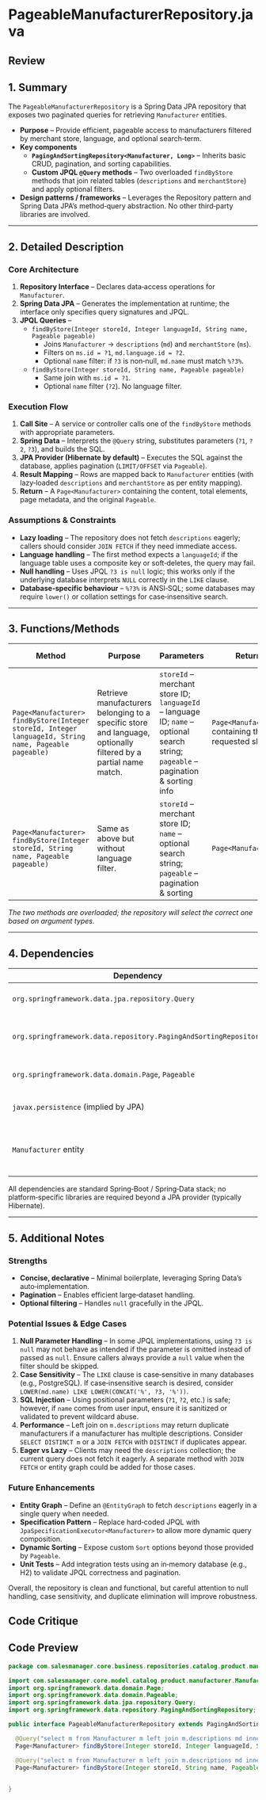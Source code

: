 # PageableManufacturerRepository.java

## Review

## 1. Summary  

The `PageableManufacturerRepository` is a Spring Data JPA repository that exposes two paginated queries for retrieving `Manufacturer` entities.  
* **Purpose** – Provide efficient, pageable access to manufacturers filtered by merchant store, language, and optional search‑term.  
* **Key components**  
  * **`PagingAndSortingRepository<Manufacturer, Long>`** – Inherits basic CRUD, pagination, and sorting capabilities.  
  * **Custom JPQL `@Query` methods** – Two overloaded `findByStore` methods that join related tables (`descriptions` and `merchantStore`) and apply optional filters.  
* **Design patterns / frameworks** – Leverages the Repository pattern and Spring Data JPA’s method‑query abstraction. No other third‑party libraries are involved.  

---

## 2. Detailed Description  

### Core Architecture  
1. **Repository Interface** – Declares data‑access operations for `Manufacturer`.  
2. **Spring Data JPA** – Generates the implementation at runtime; the interface only specifies query signatures and JPQL.  
3. **JPQL Queries** –  
   * `findByStore(Integer storeId, Integer languageId, String name, Pageable pageable)`  
     * Joins `Manufacturer` → `descriptions` (`md`) and `merchantStore` (`ms`).  
     * Filters on `ms.id = ?1`, `md.language.id = ?2`.  
     * Optional `name` filter: if `?3` is non‑null, `md.name` must match `%?3%`.  
   * `findByStore(Integer storeId, String name, Pageable pageable)`  
     * Same join with `ms.id = ?1`.  
     * Optional `name` filter (`?2`). No language filter.  

### Execution Flow  
1. **Call Site** – A service or controller calls one of the `findByStore` methods with appropriate parameters.  
2. **Spring Data** – Interprets the `@Query` string, substitutes parameters (`?1`, `?2`, `?3`), and builds the SQL.  
3. **JPA Provider (Hibernate by default)** – Executes the SQL against the database, applies pagination (`LIMIT/OFFSET` via `Pageable`).  
4. **Result Mapping** – Rows are mapped back to `Manufacturer` entities (with lazy‑loaded `descriptions` and `merchantStore` as per entity mapping).  
5. **Return** – A `Page<Manufacturer>` containing the content, total elements, page metadata, and the original `Pageable`.  

### Assumptions & Constraints  
* **Lazy loading** – The repository does not fetch `descriptions` eagerly; callers should consider `JOIN FETCH` if they need immediate access.  
* **Language handling** – The first method expects a `languageId`; if the language table uses a composite key or soft‑deletes, the query may fail.  
* **Null handling** – Uses JPQL `?3 is null` logic; this works only if the underlying database interprets `NULL` correctly in the `LIKE` clause.  
* **Database‑specific behaviour** – `%?3%` is ANSI‑SQL; some databases may require `lower()` or collation settings for case‑insensitive search.  

---

## 3. Functions/Methods  

| Method | Purpose | Parameters | Return | Side Effects |
|--------|---------|------------|--------|--------------|
| `Page<Manufacturer> findByStore(Integer storeId, Integer languageId, String name, Pageable pageable)` | Retrieve manufacturers belonging to a specific store and language, optionally filtered by a partial name match. | `storeId` – merchant store ID; `languageId` – language ID; `name` – optional search string; `pageable` – pagination & sorting info | `Page<Manufacturer>` containing the requested slice | None; purely read‑only |
| `Page<Manufacturer> findByStore(Integer storeId, String name, Pageable pageable)` | Same as above but without language filter. | `storeId` – merchant store ID; `name` – optional search string; `pageable` – pagination & sorting | `Page<Manufacturer>` | None |

*The two methods are overloaded; the repository will select the correct one based on argument types.*

---

## 4. Dependencies  

| Dependency | Type | Notes |
|------------|------|-------|
| `org.springframework.data.jpa.repository.Query` | Spring Data JPA (third‑party) | Annotation for custom JPQL queries. |
| `org.springframework.data.repository.PagingAndSortingRepository` | Spring Data JPA | Provides CRUD, pagination, and sorting. |
| `org.springframework.data.domain.Page`, `Pageable` | Spring Data Commons | Standard pagination interfaces. |
| `javax.persistence` (implied by JPA) | JPA spec | Underlying persistence contract. |
| `Manufacturer` entity | Application code | Domain model representing a manufacturer. |

All dependencies are standard Spring‑Boot / Spring‑Data stack; no platform‑specific libraries are required beyond a JPA provider (typically Hibernate).

---

## 5. Additional Notes  

### Strengths  
* **Concise, declarative** – Minimal boilerplate, leveraging Spring Data’s auto‑implementation.  
* **Pagination** – Enables efficient large‑dataset handling.  
* **Optional filtering** – Handles `null` gracefully in the JPQL.  

### Potential Issues & Edge Cases  
1. **Null Parameter Handling** – In some JPQL implementations, using `?3 is null` may not behave as intended if the parameter is omitted instead of passed as `null`. Ensure callers always provide a `null` value when the filter should be skipped.  
2. **Case Sensitivity** – The `LIKE` clause is case‑sensitive in many databases (e.g., PostgreSQL). If case‑insensitive search is desired, consider `LOWER(md.name) LIKE LOWER(CONCAT('%', ?3, '%'))`.  
3. **SQL Injection** – Using positional parameters (`?1`, `?2`, etc.) is safe; however, if `name` comes from user input, ensure it is sanitized or validated to prevent wildcard abuse.  
4. **Performance** – Left join on `m.descriptions` may return duplicate manufacturers if a manufacturer has multiple descriptions. Consider `SELECT DISTINCT m` or a `JOIN FETCH` with `DISTINCT` if duplicates appear.  
5. **Eager vs Lazy** – Clients may need the `descriptions` collection; the current query does not fetch it eagerly. A separate method with `JOIN FETCH` or entity graph could be added for those cases.  

### Future Enhancements  
* **Entity Graph** – Define an `@EntityGraph` to fetch `descriptions` eagerly in a single query when needed.  
* **Specification Pattern** – Replace hard‑coded JPQL with `JpaSpecificationExecutor<Manufacturer>` to allow more dynamic query composition.  
* **Dynamic Sorting** – Expose custom `Sort` options beyond those provided by `Pageable`.  
* **Unit Tests** – Add integration tests using an in‑memory database (e.g., H2) to validate JPQL correctness and pagination.  

Overall, the repository is clean and functional, but careful attention to null handling, case sensitivity, and duplicate elimination will improve robustness.

## Code Critique



## Code Preview

```java
package com.salesmanager.core.business.repositories.catalog.product.manufacturer;

import com.salesmanager.core.model.catalog.product.manufacturer.Manufacturer;
import org.springframework.data.domain.Page;
import org.springframework.data.domain.Pageable;
import org.springframework.data.jpa.repository.Query;
import org.springframework.data.repository.PagingAndSortingRepository;

public interface PageableManufacturerRepository extends PagingAndSortingRepository<Manufacturer, Long> {

  @Query("select m from Manufacturer m left join m.descriptions md inner join m.merchantStore ms where ms.id=?1 and md.language.id=?2 and (?3 is null or md.name like %?3%)")
  Page<Manufacturer> findByStore(Integer storeId, Integer languageId, String name, Pageable pageable);  

  @Query("select m from Manufacturer m left join m.descriptions md inner join m.merchantStore ms where ms.id=?1 and (?2 is null or md.name like %?2%)")
  Page<Manufacturer> findByStore(Integer storeId, String name, Pageable pageable);  

  
}



```
